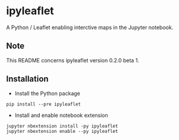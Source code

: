 ipyleaflet
==========

A Python / Leaflet enabling interctive maps in the Jupyter notebook.

Note
----

This README concerns ipyleaflet version 0.2.0 beta 1.

Installation
------------

- Install the Python package

```
pip install --pre ipyleaflet
```

- Install and enable notebook extension

```
jupyter nbextension install -py ipyleaflet
jupyter nbextension enable --py ipyleaflet
```
